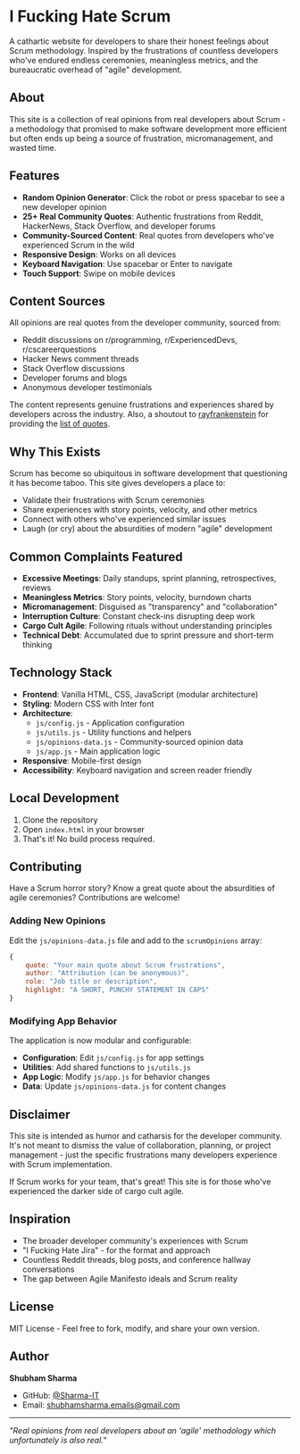 # I Fucking Hate Scrum

A cathartic website for developers to share their honest feelings about Scrum methodology. Inspired by the frustrations of countless developers who've endured endless ceremonies, meaningless metrics, and the bureaucratic overhead of "agile" development.

## About

This site is a collection of real opinions from real developers about Scrum - a methodology that promised to make software development more efficient but often ends up being a source of frustration, micromanagement, and wasted time.

## Features

- **Random Opinion Generator**: Click the robot or press spacebar to see a new developer opinion
- **25+ Real Community Quotes**: Authentic frustrations from Reddit, HackerNews, Stack Overflow, and developer forums
- **Community-Sourced Content**: Real quotes from developers who've experienced Scrum in the wild
- **Responsive Design**: Works on all devices
- **Keyboard Navigation**: Use spacebar or Enter to navigate
- **Touch Support**: Swipe on mobile devices

## Content Sources

All opinions are real quotes from the developer community, sourced from:
- Reddit discussions on r/programming, r/ExperiencedDevs, r/cscareerquestions
- Hacker News comment threads
- Stack Overflow discussions
- Developer forums and blogs
- Anonymous developer testimonials

The content represents genuine frustrations and experiences shared by developers across the industry. Also, a shoutout to [rayfrankenstein](https://github.com/rayfrankenstein) for providing the [list of quotes](https://github.com/rayfrankenstein/AITOW).

## Why This Exists

Scrum has become so ubiquitous in software development that questioning it has become taboo. This site gives developers a place to:

- Validate their frustrations with Scrum ceremonies
- Share experiences with story points, velocity, and other metrics
- Connect with others who've experienced similar issues
- Laugh (or cry) about the absurdities of modern "agile" development

## Common Complaints Featured

- **Excessive Meetings**: Daily standups, sprint planning, retrospectives, reviews
- **Meaningless Metrics**: Story points, velocity, burndown charts
- **Micromanagement**: Disguised as "transparency" and "collaboration"
- **Interruption Culture**: Constant check-ins disrupting deep work
- **Cargo Cult Agile**: Following rituals without understanding principles
- **Technical Debt**: Accumulated due to sprint pressure and short-term thinking

## Technology Stack

- **Frontend**: Vanilla HTML, CSS, JavaScript (modular architecture)
- **Styling**: Modern CSS with Inter font
- **Architecture**: 
  - `js/config.js` - Application configuration
  - `js/utils.js` - Utility functions and helpers
  - `js/opinions-data.js` - Community-sourced opinion data
  - `js/app.js` - Main application logic
- **Responsive**: Mobile-first design
- **Accessibility**: Keyboard navigation and screen reader friendly

## Local Development

1. Clone the repository
2. Open `index.html` in your browser
3. That's it! No build process required.

## Contributing

Have a Scrum horror story? Know a great quote about the absurdities of agile ceremonies? Contributions are welcome! 

### Adding New Opinions

Edit the `js/opinions-data.js` file and add to the `scrumOpinions` array:

```javascript
{
    quote: "Your main quote about Scrum frustrations",
    author: "Attribution (can be anonymous)",
    role: "Job title or description", 
    highlight: "A SHORT, PUNCHY STATEMENT IN CAPS"
}
```

### Modifying App Behavior

The application is now modular and configurable:

- **Configuration**: Edit `js/config.js` for app settings
- **Utilities**: Add shared functions to `js/utils.js`
- **App Logic**: Modify `js/app.js` for behavior changes
- **Data**: Update `js/opinions-data.js` for content changes

## Disclaimer

This site is intended as humor and catharsis for the developer community. It's not meant to dismiss the value of collaboration, planning, or project management - just the specific frustrations many developers experience with Scrum implementation.

If Scrum works for your team, that's great! This site is for those who've experienced the darker side of cargo cult agile.

## Inspiration

- The broader developer community's experiences with Scrum
- "I Fucking Hate Jira" - for the format and approach
- Countless Reddit threads, blog posts, and conference hallway conversations
- The gap between Agile Manifesto ideals and Scrum reality

## License

MIT License - Feel free to fork, modify, and share your own version.

## Author

**Shubham Sharma**
- GitHub: [@Sharma-IT](https://github.com/Sharma-IT)
- Email: shubhamsharma.emails@gmail.com

---

*"Real opinions from real developers about an 'agile' methodology which unfortunately is also real."*
